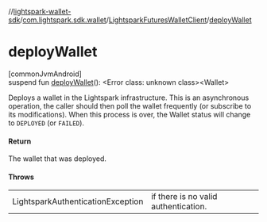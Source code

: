 //[lightspark-wallet-sdk](../../../index.md)/[com.lightspark.sdk.wallet](../index.md)/[LightsparkFuturesWalletClient](index.md)/[deployWallet](deploy-wallet.md)

# deployWallet

[commonJvmAndroid]\
suspend fun [deployWallet](deploy-wallet.md)(): &lt;Error class: unknown class&gt;&lt;Wallet&gt;

Deploys a wallet in the Lightspark infrastructure. This is an asynchronous operation, the caller should then poll the wallet frequently (or subscribe to its modifications). When this process is over, the Wallet status will change to `DEPLOYED` (or `FAILED`).

#### Return

The wallet that was deployed.

#### Throws

| | |
|---|---|
| LightsparkAuthenticationException | if there is no valid authentication. |
